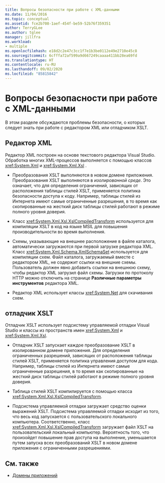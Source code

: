 ```yaml
---
title: Вопросы безопасности при работе с XML-данными
ms.date: 11/04/2016
ms.topic: conceptual
ms.assetid: fce2b708-1aef-454f-be59-52b76f359351
author: TerryGLee
ms.author: tglee
manager: jillfra
ms.workload:
- multiple
ms.openlocfilehash: e18d2c2e47c3cc1f7e1b3be0112e49e2710e45c8
ms.sourcegitcommit: 6cfffa72af599a9d667249caaaa411bb28ea69fd
ms.translationtype: HT
ms.contentlocale: ru-RU
ms.lasthandoff: 09/02/2020
ms.locfileid: "85815842"
---
```

# <a name="security-considerations-when-working-with-xml-data"></a>Вопросы безопасности при работе с XML-данными

В этом разделе обсуждаются проблемы безопасности, о которых следует знать при работе с редактором XML или отладчиком XSLT.

## <a name="xml-editor"></a>Редактор XML

Редактор XML построен на основе текстового редактора Visual Studio. Обработка многих XML-процессов выполняется с помощью классов <xref:System.Xml> и <xref:System.Xml.Xsl> .

- Преобразования XSLT выполняются в новом домене приложения. Преобразования XSLT выполняются в *изолированной среде*. Это означает, что для определения ограничений, зависящих от расположения таблицы стилей XSLT, применяется политика безопасности доступа к коду. Например, таблицы стилей из Интернета имеют самые ограниченные разрешения, в то время как скопированные на жесткий диск таблицы стилей работают в режиме полного уровня доверия.

- Класс <xref:System.Xml.Xsl.XslCompiledTransform> используется для компиляции XSLT в код на языке MSIL для повышения производительности во время выполнения.

- Схемы, указывающие на внешнее расположение в файле каталога, автоматически загружаются при первой загрузке редактора XML. Класс <xref:System.Xml.Schema.XmlSchemaSet> используется для компиляции схем. Файл каталога, загружаемый вместе с редактором XML, не содержит ссылки на внешние схемы. Пользователь должен явно добавить ссылки на внешнюю схему, чтобы редактор XML загрузил файл схемы. Загрузки по протоколу HTTP можно отключить на странице **Различные параметры инструментов** редактора XML.

- Редактор XML использует классы <xref:System.Net> для скачивания схем.

## <a name="xslt-debugger"></a>отладчик XSLT

Отладчик XSLT использует подсистему управляемой отладки Visual Studio и классы из пространств имен <xref:System.Xml> и <xref:System.Xml.Xsl>.

- Отладчик XSLT запускает каждое преобразование XSLT в изолированном домене приложения. Для определения ограниченных разрешений, зависящих от расположения таблицы стилей XSLT, применяется политика управления доступом для кода. Например, таблицы стилей из Интернета имеют самые ограниченные разрешения, в то время как скопированные на жесткий диск таблицы стилей работают в режиме полного уровня доверия.

- Таблица стилей XSLT компилируется с помощью класса <xref:System.Xml.Xsl.XslCompiledTransform>.

- Подсистема управляемой отладки загружает средство оценки выражений XSLT. Подсистема управляемой отладки исходит из того, что весь код запускается с пользовательского локального компьютера. Соответственно, класс <xref:System.Xml.Xsl.XslCompiledTransform> загружает файл XSLT на пользовательский локальный компьютер. Вероятность того, что произойдет повышение прав доступа на выполнение, уменьшается путем запуска всех преобразований XSLT в новом домене приложения с ограниченными разрешениями.

## <a name="see-also"></a>См. также

- [Домены приложений](/dotnet/framework/app-domains/application-domains)